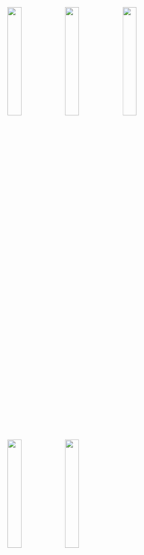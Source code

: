 <img width="25%" src="https://user-images.githubusercontent.com/31420144/99977854-c4542700-2dd7-11eb-8fb3-719f77c09d68.png"></img> 
<img width="25%" src="https://user-images.githubusercontent.com/31420144/99978039-0715ff00-2dd8-11eb-99e4-0b06249d4e2e.png"></img> 
<img width="25%" src="https://user-images.githubusercontent.com/31420144/99978044-09785900-2dd8-11eb-928e-bc458935e805.png"></img> 
<img width="25%" src="https://user-images.githubusercontent.com/31420144/99978050-0d0be000-2dd8-11eb-87a5-0b14fe6c8268.png"></img> 
<img width="25%" src="https://user-images.githubusercontent.com/31420144/99978066-1006d080-2dd8-11eb-8d3e-955f72ee3359.png"></img>
